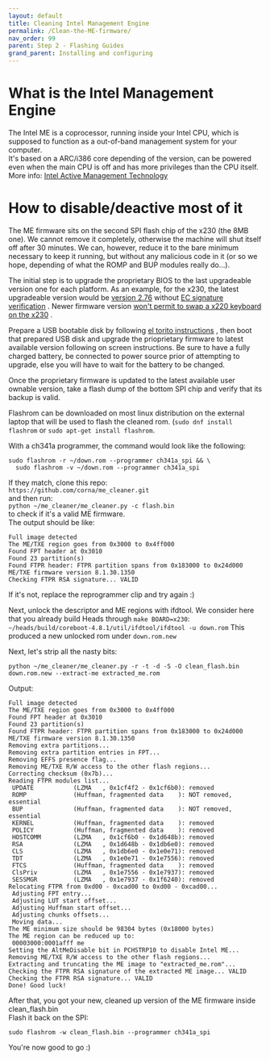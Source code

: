 ```yaml
---
layout: default
title: Cleaning Intel Management Engine
permalink: /Clean-the-ME-firmware/
nav_order: 99
parent: Step 2 - Flashing Guides
grand_parent: Installing and configuring
---
```


What is the Intel Management Engine
===

The Intel ME is a coprocessor, running inside your Intel CPU, which is supposed
 to function as a out-of-band management system for your computer.  
It's based on a ARC/i386 core depending of the version, can be powered even when
the main CPU is off and has more privileges than the CPU itself.  
More info: [Intel Active Management Technology](https://en.wikipedia.org/wiki/Intel_Active_Management_Technology)

How to disable/deactive most of it
===

The ME firmware sits on the second SPI flash chip of the x230 (the 8MB one). We
 cannot remove it completely, otherwise the machine will shut itself off after
 30 minutes. We can, however, reduce it to the bare minimum necessary to keep it
 running, but without any malicious code in it (or so we hope, depending of what
   the ROMP and BUP modules really do...).

The initial step is to upgrade the proprietary BIOS to the last upgradeable
 version one for each platform.
As an example, for the x230, the latest upgradeable version would be
 [version 2.76](https://download.lenovo.com/pccbbs/mobiles/g2uj32us.iso) without
 [EC signature verification](https://support.lenovo.com/us/en/solutions/len-27764)
 . Newer firmware version [won't permit to swap a x220 keyboard on the x230](https://github.com/hamishcoleman/thinkpad-ec/pull/130)
 .  

Prepare a USB bootable disk by following
 [el torito instructions](https://askubuntu.com/questions/651281/write-bootable-bios-update-iso-to-usb-stick)
 , then boot that prepared USB disk and upgrade the prioprietary firmware to
 latest available version following on screen instructions. Be sure to have a
 fully charged battery, be connected to power source prior of attempting to
 upgrade, else you will have to wait for the battery to be changed.

Once the proprietary firmware is updated to the latest available user ownable
 version, take a flash dump of the bottom SPI chip and verify that its backup is
 valid.

Flashrom can be downloaded on most linux distribution on the external laptop
 that will be used to flash the cleaned rom. (`sudo dnf install flashrom` or
 `sudo apt-get install flashrom`.

With a ch341a programmer, the command would look like the following:

```shell
sudo flashrom -r ~/down.rom --programmer ch341a_spi && \
  sudo flashrom -v ~/down.rom --programmer ch341a_spi
```

If they match, clone this repo:  
`https://github.com/corna/me_cleaner.git`  
and then run:  
`python ~/me_cleaner/me_cleaner.py -c flash.bin`  
to check if it's a valid ME firmware.  
The output should be like:  

```text
Full image detected
The ME/TXE region goes from 0x3000 to 0x4ff000
Found FPT header at 0x3010
Found 23 partition(s)
Found FTPR header: FTPR partition spans from 0x183000 to 0x24d000
ME/TXE firmware version 8.1.30.1350
Checking FTPR RSA signature... VALID
```

If it's not, replace the reprogrammer clip and try again :)  

Next, unlock the descriptor and ME regions with ifdtool. We consider here that
 you already build Heads through `make BOARD=x230`:
`~/heads/build/coreboot-4.8.1/util/ifdtool/ifdtool -u down.rom`
This produced a new unlocked rom under `down.rom.new`

Next, let's strip all the nasty bits:  

<!-- markdownlint-disable MD013 -->

```shell
python ~/me_cleaner/me_cleaner.py -r -t -d -S -O clean_flash.bin down.rom.new --extract-me extracted_me.rom
```

<!-- markdownlint-enable MD013 -->

Output:  

```text
Full image detected
The ME/TXE region goes from 0x3000 to 0x4ff000
Found FPT header at 0x3010
Found 23 partition(s)
Found FTPR header: FTPR partition spans from 0x183000 to 0x24d000
ME/TXE firmware version 8.1.30.1350
Removing extra partitions...
Removing extra partition entries in FPT...
Removing EFFS presence flag...
Removing ME/TXE R/W access to the other flash regions...
Correcting checksum (0x7b)...
Reading FTPR modules list...
 UPDATE           (LZMA   , 0x1cf4f2 - 0x1cf6b0): removed
 ROMP             (Huffman, fragmented data    ): NOT removed, essential
 BUP              (Huffman, fragmented data    ): NOT removed, essential
 KERNEL           (Huffman, fragmented data    ): removed
 POLICY           (Huffman, fragmented data    ): removed
 HOSTCOMM         (LZMA   , 0x1cf6b0 - 0x1d648b): removed
 RSA              (LZMA   , 0x1d648b - 0x1db6e0): removed
 CLS              (LZMA   , 0x1db6e0 - 0x1e0e71): removed
 TDT              (LZMA   , 0x1e0e71 - 0x1e7556): removed
 FTCS             (Huffman, fragmented data    ): removed
 ClsPriv          (LZMA   , 0x1e7556 - 0x1e7937): removed
 SESSMGR          (LZMA   , 0x1e7937 - 0x1f6240): removed
Relocating FTPR from 0xd00 - 0xcad00 to 0xd00 - 0xcad00...
 Adjusting FPT entry...
 Adjusting LUT start offset...
 Adjusting Huffman start offset...
 Adjusting chunks offsets...
 Moving data...
The ME minimum size should be 98304 bytes (0x18000 bytes)
The ME region can be reduced up to:
 00003000:0001afff me
Setting the AltMeDisable bit in PCHSTRP10 to disable Intel ME...
Removing ME/TXE R/W access to the other flash regions...
Extracting and truncating the ME image to "extracted_me.rom"...
Checking the FTPR RSA signature of the extracted ME image... VALID
Checking the FTPR RSA signature... VALID
Done! Good luck!
```

After that, you got your new, cleaned up version of the ME firmware inside
clean_flash.bin  
Flash it back on the SPI:

`sudo flashrom -w clean_flash.bin --programmer ch341a_spi`

You're now good to go :)
